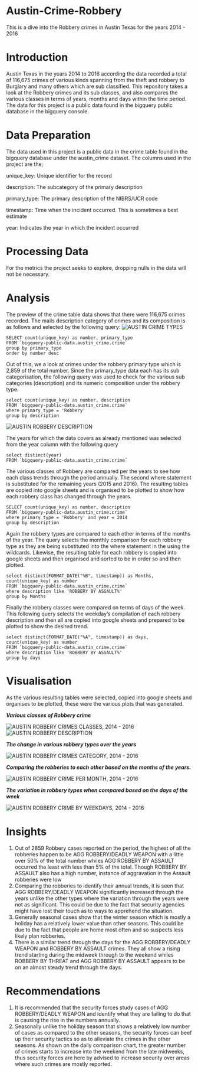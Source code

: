 # Austin-Crime-Robbery

This is a dive into the Robbery crimes in Austin Texas for the years 2014 - 2016


# Introduction

Austin Texas in the years 2014 to 2016 according the data recorded a total of 116,675 crimes of various kinds spanning from the theft and robbery to Burglary and many others which are sub classified.
This repository takes a look at the Robbery crimes and its sub classes, and also compares the various classes in terms of years, months and days within the time period. 
The data for this project is a public data found in the bigquery public database in the bigquery console.


# Data Preparation

The data used in this project is a public data in the crime table found in the bigquery database under the austin_crime dataset. The columns used in the project are the;

unique_key: Unique identifier for the record

description: The subcategory of the primary description

primary_type: The primary description of the NIBRS/UCR code

timestamp: Time when the incident occurred. This is sometimes a best estimate

year: Indicates the year in which the incident occurred


# Processing Data

For the metrics the project seeks to explore, dropping nulls in the data will not be necessary.


# Analysis

The preview of the crime table data shows that there were 116,675 crimes recorded. The mails description category of crimes and its composition is as follows and selected by the following query:
![AUSTIN CRIME TYPES](https://user-images.githubusercontent.com/107520777/177533508-23ec3363-c2ab-4d89-be6f-0ffa39e42315.PNG)

```
SELECT count(unique_key) as number, primary_type 
FROM `bigquery-public-data.austin_crime.crime`
group by primary_type
order by number desc
```

Out of this, we a look at crimes under the robbery primary type which is 2,859 of the total number. Since the primary_type data each has its sub categorisation, the following query was used to check for the various sub categories (description) and its numeric composition under the robbery type.

```
select count(unique_key) as number, description
FROM `bigquery-public-data.austin_crime.crime`
where primary_type = 'Robbery'
group by description
```
![AUSTIN ROBBERY DESCRIPTION](https://user-images.githubusercontent.com/107520777/177533549-0323f5a0-5be2-4a09-8ba2-5c329f22b8e9.PNG)

The years for which the data covers as already mentioned was selected from the year column with the following query

```
select distinct(year)
FROM `bigquery-public-data.austin_crime.crime`
```

The various classes of Robbery are compared per the years to see how each class trends through the period annually. The second where statement is substituted for the remaining years (2015 and 2016). The resulting tables are copied into google sheets and is organised to be plotted to show how each robbery class has changed through the years.

```
SELECT count(unique_key) as number, description
FROM `bigquery-public-data.austin_crime.crime`
where primary_type = 'Robbery' and year = 2014
group by description
```

Again the robbery types are compared to each other in terms of the months of the year. The query selects the monthly comparison for each robbery type as they are being substituted into the where statement in the using the wildcards. Likewise, the resulting table for each robbery is copied into google sheets and then organised and sorted to be in order so and then plotted.

```
select distinct(FORMAT_DATE("%B", timestamp)) as Months, count(unique_key) as number
FROM `bigquery-public-data.austin_crime.crime`
where description like 'ROBBERY BY ASSAULT%'
group by Months
```

Finally the robbery classes were compared on terms of days of the week. This following query selects the weekday’s compilation of each robbery description and then all are copied into google sheets and prepared to be plotted to show the desired trend.

```
select distinct(FORMAT_DATE("%A", timestamp)) as days, count(unique_key) as number
FROM `bigquery-public-data.austin_crime.crime`
where description like 'ROBBERY BY ASSAULT%'
group by days
```


# Visualisation

As the various resulting tables were selected, copied into google sheets and organises to be plotted, these were the various plots that was generated.

_**Various classes of Robbery crime**_

![AUSTIN ROBBERY CRIMES CLASSES, 2014 - 2016](https://user-images.githubusercontent.com/107520777/177555724-665e8b2c-277f-4e72-85eb-63cc8e2f74f6.png)
![AUSTIN ROBBERY DESCRIPTION](https://user-images.githubusercontent.com/107520777/177555800-fcf794ed-d26f-4e2f-8396-05c78534b305.PNG)


**_The change in various robbery types over the years_**

![AUSTIN ROBBERY CRIMES CATEGORY, 2014 - 2016](https://user-images.githubusercontent.com/107520777/177556263-2cef3ff5-3fef-4597-bfce-5e96e835e428.png)


_**Comparing the robberies to each other based on the months of the years.**_

![AUSTIN ROBBERY CRIME PER MONTH, 2014 - 2016](https://user-images.githubusercontent.com/107520777/177556516-4b6216a1-83e7-462b-9ac4-f4d4b2e9ce3a.png)

_**The variation in robbery types when compared based on the days of the week**_

![AUSTIN ROBBERY CRIME BY WEEKDAYS, 2014 - 2016](https://user-images.githubusercontent.com/107520777/177556723-b9f66133-74bd-4694-93b8-01b00fdf1281.png)


# Insights

1. Out of 2859 Robbery cases reported on the period, the highest of all the robberies happen to be AGG ROBBERY/DEADLY WEAPON with a little over 50% of the total number whiles AGG ROBBERY BY ASSAULT occurred the least with less than 5% of the total. Though ROBBERY BY ASSAULT also has a high number, instance of aggravation in the Assault robberies were low
2. Comparing the robberies to identify their annual trends, it is seen that AGG ROBBERY/DEADLY WEAPON significantly increased through the years unlike the other types where the variation through the years were not as significant. This could be due to the fact that security agencies might have lost their touch as to ways to apprehend the situation.
3. Generally seasonal cases show that the winter season which is mostly a holiday has a relatively lower value than other seasons. This could be due to the fact that people are home most often and so suspects less likely plan robberies.
4. There is a similar trend through the days for the AGG ROBBERY/DEADLY WEAPON and ROBBERY BY ASSAULT crimes. They all show a rising trend starting during the midweek through to the weekend whiles ROBBERY BY THREAT and AGG ROBBERY BY ASSAULT appears to be on an almost steady trend through the days.


# Recommendations

1. It is recommended that the security forces study cases of AGG ROBBERY/DEADLY WEAPON and identify what they are failing to do that is causing the rise in the numbers annually.
2. Seasonally unlike the holiday season that shows a relatively low number of cases as compared to the other seasons, the security forces can beef up their security tactics so as to alleviate the crimes in the other seasons. As shown on the daily comparison chart, the greater number of crimes starts to increase into the weekend from the late midweeks, thus security forces are here by advised to increase security over areas where such crimes are mostly reported.
















